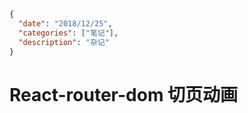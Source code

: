 ```json data
{
  "date": "2018/12/25",
  "categories": ["笔记"],
  "description": "杂记"
}
```

# React-router-dom 切页动画
